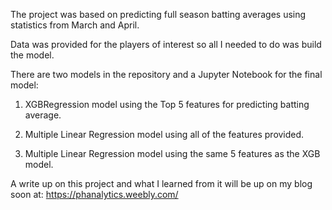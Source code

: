 The project was based on predicting full season batting averages using statistics from March and April.

Data was provided for the players of interest so all I needed to do was build the model.

There are two models in the repository and a Jupyter Notebook for the final model:


1) XGBRegression model using the Top 5 features for predicting batting average.

2) Multiple Linear Regression model using all of the features provided.

2) Multiple Linear Regression model using the same 5 features as the XGB model.

A write up on this project and what I learned from it will be up on my blog soon at:
https://phanalytics.weebly.com/
